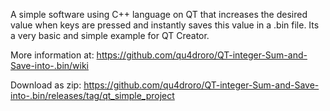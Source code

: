 A simple software using C++ language on QT that increases the desired value when keys are pressed and instantly saves this value in a .bin file. Its a very basic and simple example for QT Creator.

More information at:
https://github.com/qu4droro/QT-integer-Sum-and-Save-into-.bin/wiki

Download as zip:
https://github.com/qu4droro/QT-integer-Sum-and-Save-into-.bin/releases/tag/qt_simple_project
